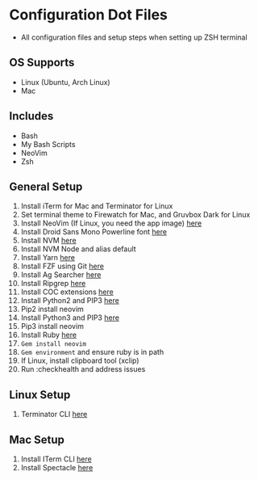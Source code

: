 # Configuration Dot Files

- All configuration files and setup steps when setting up ZSH terminal

## OS Supports

- Linux (Ubuntu, Arch Linux)
- Mac

## Includes

- Bash
- My Bash Scripts
- NeoVim
- Zsh

## General Setup

1. Install iTerm for Mac and Terminator for Linux
1. Set terminal theme to Firewatch for Mac, and Gruvbox Dark for Linux
1. Install NeoVim (If Linux, you need the app image) [here](https://github.com/neovim/neovim/wiki/Installing-Neovim)
1. Install Droid Sans Mono Powerline font [here](https://github.com/powerline/fonts)
1. Install NVM [here](https://github.com/creationix/nvm)
1. Install NVM Node and alias default
1. Install Yarn [here](https://yarnpkg.com/en/docs/install#debian-stable)
1. Install FZF using Git [here](https://github.com/junegunn/fzf#using-git)
1. Install Ag Searcher [here](https://github.com/ggreer/the_silver_searcher)
1. Install Ripgrep [here](https://github.com/BurntSushi/ripgrep#installation)
1. Install COC extensions [here](https://github.com/neoclide/coc.nvim/wiki/Using-coc-extensions)
1. Install Python2 and PIP3 [here](https://www.python.org/downloads/release/python-272/)
1. Pip2 install neovim
1. Install Python3 and PIP3 [here](https://www.python.org/download/releases/3.0/)
1. Pip3 install neovim
1. Install Ruby [here](https://www.ruby-lang.org/en/downloads/)
1. `Gem install neovim`
1. `Gem environment` and ensure ruby is in path
1. If Linux, install clipboard tool (xclip)
1. Run :checkhealth and address issues

## Linux Setup

1. Terminator CLI [here](https://gnometerminator.blogspot.com/p/introduction.html)

## Mac Setup

1. Install ITerm CLI [here](https://www.iterm2.com/)
1. Install Spectacle [here](https://www.spectacleapp.com/)
